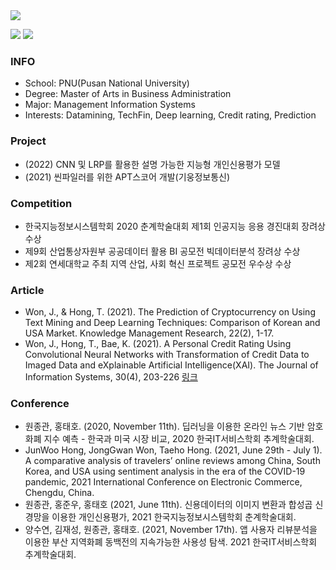 <img src="https://capsule-render.vercel.app/api?type=Waving&color=auto&height=200&section=header&text=Profile&fontSize=90" />

<a href="https://www.python.org/" target="_blank"><img src="https://img.shields.io/badge/Python-3766AB?style=flat&logo=Python&logoColor=white"/></a>
<a href="https://www.r-project.org/" target="_blank"><img src="https://img.shields.io/badge/R-3766AB?style=flat&logo=RStudio&logoColor=white"/></a>

### INFO

- School: PNU(Pusan National University)
- Degree: Master of Arts in Business Administration
- Major: Management Information Systems
- Interests: Datamining, TechFin, Deep learning, Credit rating, Prediction

### Project
- (2022) CNN 및 LRP를 활용한 설명 가능한 지능형 개인신용평가 모델
- (2021) 씬파일러를 위한 APT스코어 개발(기웅정보통신)

### Competition
- 한국지능정보시스템학회 2020 춘계학술대회 제1회 인공지능 응용 경진대회 장려상 수상
- 제9회 산업통상자원부 공공데이터 활용 BI 공모전 빅데이터분석 장려상 수상
- 제2회 연세대학교 주최 지역 산업, 사회 혁신 프로젝트 공모전 우수상 수상

### Article
- Won, J., & Hong, T. (2021). The Prediction of Cryptocurrency on Using Text Mining and Deep Learning Techniques: Comparison of Korean and USA Market. Knowledge Management Research, 22(2), 1-17.
- Won, J., Hong, T., Bae, K. (2021). A Personal Credit Rating Using Convolutional Neural Networks with Transformation of Credit Data to Imaged Data and eXplainable Artificial Intelligence(XAI). The Journal of Information Systems, 30(4), 203-226 [링크](https://www.kci.go.kr/kciportal/ci/sereArticleSearch/ciSereArtiView.kci?sereArticleSearchBean.artiId=ART002731960#listCita)

### Conference
- 원종관, 홍태호. (2020, November 11th). 딥러닝을 이용한 온라인 뉴스 기반 암호화폐 지수 예측 - 한국과 미국 시장 비교, 2020 한국IT서비스학회 추계학술대회.
- JunWoo Hong, JongGwan Won, Taeho Hong. (2021, June 29th - July 1). A comparative analysis of travelers’ online reviews among China, South Korea, and USA using sentiment analysis in the era of the COVID-19 pandemic, 2021 International Conference on Electronic Commerce, Chengdu, China.
- 원종관, 홍준우, 홍태호 (2021, June 11th). 신용데이터의 이미지 변환과 합성곱 신경망을 이용한 개인신용평가, 2021 한국지능정보시스템학회 춘계학술대회.
- 양수연, 김재성, 원종관, 홍태호. (2021, November 17th). 앱 사용자 리뷰분석을 이용한 부산 지역화폐 동백전의 지속가능한 사용성 탐색. 2021 한국IT서비스학회 추계학술대회.
